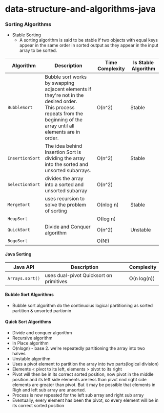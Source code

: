 # data-structure-and-algorithms-java

### Sorting Algorithms
- Stable Sorting
  - A sorting algorithm is said to be stable if two objects with equal keys appear in the same order in sorted output as they appear in the input array to be sorted.

|Algorithm|Description|Time Complexity|Is Stable Algorithm|
|---|---|---|---|
|`BubbleSort`|Bubble sort works by swapping adjacent elements if they're not in the desired order.<br> This process repeats from the beginning of the array until all elements are in order.|O(n^2)|Stable|
|`InsertionSort`|The idea behind Insertion Sort is dividing the array into the sorted and unsorted subarrays.|O(n^2)|Stable|
|`SelectionSort`|divides the array into a sorted and unsorted subarray|O(n^2)||
|`MergeSort`|uses recursion to solve the problem of sorting|O(nlog n)|Stable|
|`HeapSort`||O(log n)||
|`QuickSort`|Divide and Conquer algorithm|O(n^2)|Unstable|
|`BogoSort`||O(N!)||

#### Java Sorting
|Java API|Description|Complexity|
|---|---|---|
|`Arrays.sort()`|uses dual-pivot Quicksort on primitives|O(n log(n))|

#### Bubble Sort Algorithms
- Bubble sort algorithm do the continuoius logical partitioning as sorted partition & unsorted partionin

#### Quick Sort Algorithms
- Divide and conquer algorithm
- Recursive algorithm
- In Place algorithm
- O(nlogn) - base 2. we're repeatedly partitioning the array into two halves
- Unstable algorithm
- Uses a pivot element to partition the array into two parts(logical division)
- Elements < pivot to its left, elements > pivot to its right
- Pivot will then be in its correct sorted position, now pivot in the middle position and its left side elements are less than pivot nnd right side elements are greater than pivot. But it may be possible that elements in Righ and left sub array are unsorted.
- Process is now repeated for the left sub array and right sub array
- Eventually, every element has been the pivot, so every element will be in its correct sorted position
 
